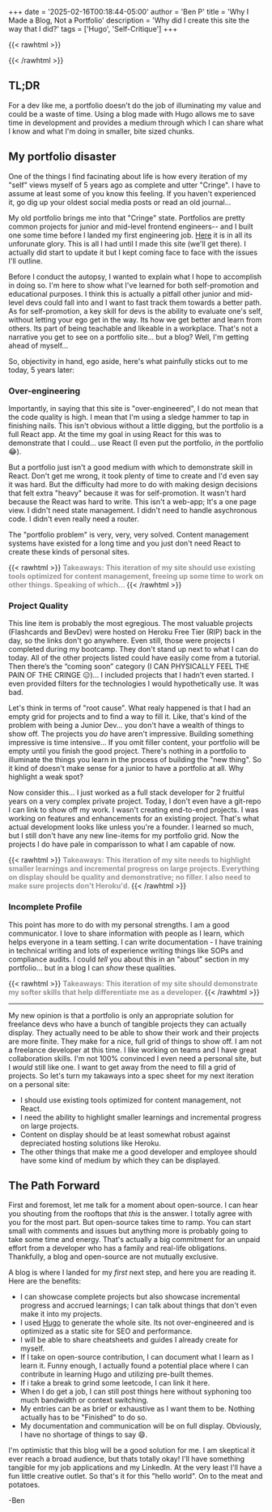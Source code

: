 +++
date = '2025-02-16T00:18:44-05:00'
author = 'Ben P'
title = 'Why I Made a Blog, Not a Portfolio'
description = 'Why did I create this site the way that I did?'
tags = ['Hugo', 'Self-Critique']
+++

{{< rawhtml >}}

<div class='gradient-keyboard'></div>
{{< /rawhtml >}}

## TL;DR

For a dev like me, a portfolio doesn't do the job of illuminating my value and could be a waste of time. Using a blog made with Hugo allows me to save time in development and provides a medium through which I can share what I know and what I'm doing in smaller, bite sized chunks.

## My portfolio disaster

One of the things I find facinating about life is how every iteration of my "self" views myself of 5 years ago as complete and utter "Cringe". I have to assume at least some of you know this feeling. If you haven't experienced it, go dig up your oldest social media posts or read an old journal...

My old portfolio brings me into that "Cringe" state. Portfolios are pretty common projects for junior and mid-level frontend engineers-- and I built one some time before I landed my first engineering job. [Here](https://benprothe-portfolio.netlify.app/) it is in all its unforunate glory. This is all I had until I made this site (we'll get there). I actually did start to update it but I kept coming face to face with the issues I'll outline.

Before I conduct the autopsy, I wanted to explain what I hope to accomplish in doing so. I'm here to show what I've learned for both self-promotion and educational purposes. I think this is actually a pitfall other junior and mid-level devs could fall into and I want to fast track them towards a better path. As for self-promotion, a key skill for devs is the ability to evaluate one's self, without letting your ego get in the way. Its how we get better and learn from others. Its part of being teachable and likeable in a workplace. That's not a narrative you get to see on a portfolio site... but a blog? Well, I'm getting ahead of myself...

So, objectivity in hand, ego aside, here's what painfully sticks out to me today, 5 years later:

### Over-engineering

Importantly, in saying that this site is "over-engineered", I do not mean that the code quality is high. I mean that I'm using a sledge hammer to tap in finishing nails. This isn't obvious without a little digging, but the portfolio is a full React app. At the time my goal in using React for this was to demonstrate that I could... use React (I even put the portfolio, _in_ the portfolio :joy:).

But a portfolio just isn't a good medium with which to demonstrate skill in React. Don't get me wrong, it took plenty of time to create and I'd even say it was hard. But the difficulty had more to do with making design decisions that felt extra "heavy" because it was for self-promotion. It wasn't hard because the React was hard to write. This isn't a web-app; It's a one page view. I didn't need state management. I didn't need to handle asychronous code. I didn't even really need a router.

The "portfolio problem" is very, very, very solved. Content management systems have existed for a long time and you just don't need React to create these kinds of personal sites.

{{< rawhtml >}}
<span style = "color:#969191; font-weight: bold;">
Takeaways: This iteration of my site should use existing tools optimized for content management, freeing up some time to work on other things. Speaking of which...
</span>
{{< /rawhtml >}}

### Project Quality

This line item is probably the most egregious. The most valuable projects (Flashcards and BevDev) were hosted on Heroku Free Tier (RIP) back in the day, so the links don't go anywhere. Even still, those were projects I completed during my bootcamp. They don't stand up next to what I can do today. All of the other projects listed could have easily come from a tutorial. Then there’s the “coming soon” category (I CAN PHYSICALLY FEEL THE PAIN OF THE CRINGE 😑)... I included projects that I hadn’t even started. I even provided filters for the technologies I would hypothetically use. It was bad.

Let's think in terms of "root cause". What realy happened is that I had an empty grid for projects and to find a way to fill it. Like, that's kind of the problem with being a Junior Dev... you don't have a wealth of things to show off. The projects you _do_ have aren't impressive. Building something impressive is time intensive... If you omit filler content, your portfolio will be empty until you finish the good project. There's nothing in a portfolio to illuminate the things you learn in the process of building the "new thing". So it kind of doesn't make sense for a junior to have a portfolio at all. Why highlight a weak spot?

Now consider this... I just worked as a full stack developer for 2 fruitful years on a very complex private project. Today, I don't even have a git-repo I can link to show off my work. I wasn't creating end-to-end projects. I was working on features and enhancements for an existing project. That's what actual development looks like unless you're a founder. I learned so much, but I still don't have any new line-items for my portfolio grid. Now the projects I do have pale in comparisson to what I am capable of now.

{{< rawhtml >}}
<span style = "color:#969191; font-weight: bold;">
Takeaways: This iteration of my site needs to highlight smaller learnings and incremental progress on large projects. Everything on display should be quality and demonstrative; no filler. I also need to make sure projects don't Heroku'd.
</span>
{{< /rawhtml >}}

### Incomplete Profile

This point has more to do with my personal strengths. I am a good communicator. I love to share information with people as I learn, which helps everyone in a team setting. I can write documentation - I have training in technical writing and lots of experience writing things like SOPs and compliance audits. I could _tell_ you about this in an "about" section in my portfolio... but in a blog I can _show_ these qualities.

{{< rawhtml >}}
<span style = "color:#969191; font-weight: bold;">
Takeaways: This iteration of my site should demonstrate my softer skills that help differentiate me as a developer.
</span>
{{< /rawhtml >}}

---

My new opinion is that a portfolio is only an appropriate solution for freelance devs who have a bunch of tangible projects they can actually display. They actually need to be able to show their work and their projects are more finite. They make for a nice, full grid of things to show off. I am not a freelance developer at this time. I like working on teams and I have great collaboration skills. I'm not 100% convinced I even need a personal site, but I _would_ still like one. I want to get away from the need to fill a grid of projects. So let's turn my takaways into a spec sheet for my next iteration on a personal site:

- I should use existing tools optimized for content management, not React.
- I need the ability to highlight smaller learnings and incremental progress on large projects.
- Content on display should be at least somewhat robust against depreciated hosting solutions like Heroku.
- The other things that make me a good developer and employee should have some kind of medium by which they can be displayed.

## The Path Forward

First and foremost, let me talk for a moment about open-source. I can hear you shouting from the rooftops that _this_ is the answer. I totally agree with you for the most part. But open-source takes time to ramp. You can start small with comments and issues but anything more is probably going to take some time and energy. That's actually a big commitment for an unpaid effort from a developer who has a family and real-life obligations. Thankfully, a blog and open-source are not mutually exclusive.

A blog is where I landed for my _first_ next step, and here you are reading it. Here are the benefits:

- I can showcase complete projects but also showcase incremental progress and accrued learnings; I can talk about things that don't even make it into my projects.
- I used [Hugo](https://gohugo.io/) to generate the whole site. Its not over-engineered and is optimized as a static site for SEO and performance.
- I will be able to share cheatsheets and guides I already create for myself.
- If I take on open-source contribution, I can document what I learn as I learn it. Funny enough, I actually found a potential place where I can contribute in learning Hugo and utilizing pre-built themes.
- If i take a break to grind some leetcode, I can link it here.
- When I do get a job, I can still post things here without syphoning too much bandwidth or context switching.
- My entries can be as brief or exhaustive as I want them to be. Nothing actually has to be "Finished" to do so.
- My documentation and communication will be on full display. Obviously, I have no shortage of things to say :smile:.

I'm optimistic that this blog will be a good solution for me. I am skeptical it ever reach a broad audience, but thats totally okay! I'll have something tangible for my job applications and my LinkedIn. At the very least I'll have a fun little creative outlet. So that's it for this "hello world". On to the meat and potatoes.

-Ben
